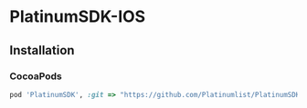 # PlatinumSDK-IOS

## Installation

### CocoaPods
```ruby
pod 'PlatinumSDK', :git => "https://github.com/Platinumlist/PlatinumSDK-IOS.git"
```
